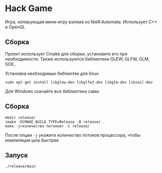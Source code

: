 # Hack Game
Игра, копирующая мини-игру взлома из NieR:Automata. Использует C++ и OpenGL

## Сборка
Проект использует Cmake для сборки, установите его при необходимости. Также используются библиотеки GLEW, GLFW, GLM, SOIL.

Установка необходимых библиотек для linux:
```
sudo apt-get install libglew-dev libglfw3-dev libglm-dev libsoil-dev
```

Для Windows скачайте все библиотеки сами

## Сборка
```
mkdir release/
cmake -DCMAKE_BUILD_TYPE=Release -B release/ .
make -j<количество потоков> -C release/
```

После опции `-j` укажите количество потоков процессора, чтобы компиляция шла быстрее

## Запуск
```
./release/main
```
